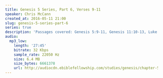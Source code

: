 ```yaml
---
title: Genesis 5 Series, Part 6, Verses 9-11
speaker: Chris McCann
created_at: 2016-05-11 21:00
slug: genesis-5-series-part-6
series: true
description: 'Passages covered: Genesis 5:9-11, Genesis 11:10-13, Luke 3:35-38.'
audio:
  mp3_low:
    length: '27:45'
    bitrate: 32 Kbps
    sample_rate: 22050 Hz
    size: 6.4 MB
    size_bytes: 6661378
    url: http://audiocdn.ebiblefellowship.com/studies/genesis/chapter-5/2016.05.11_McCann_-_Genesis_5_Series_Part_6.mp3
---
```

